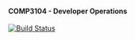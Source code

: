 #### COMP3104 - Developer Operations

[![Build Status](https://app.travis-ci.com/mino9421/comp3104.svg?branch=main)](https://app.travis-ci.com/mino9421/comp3104)
